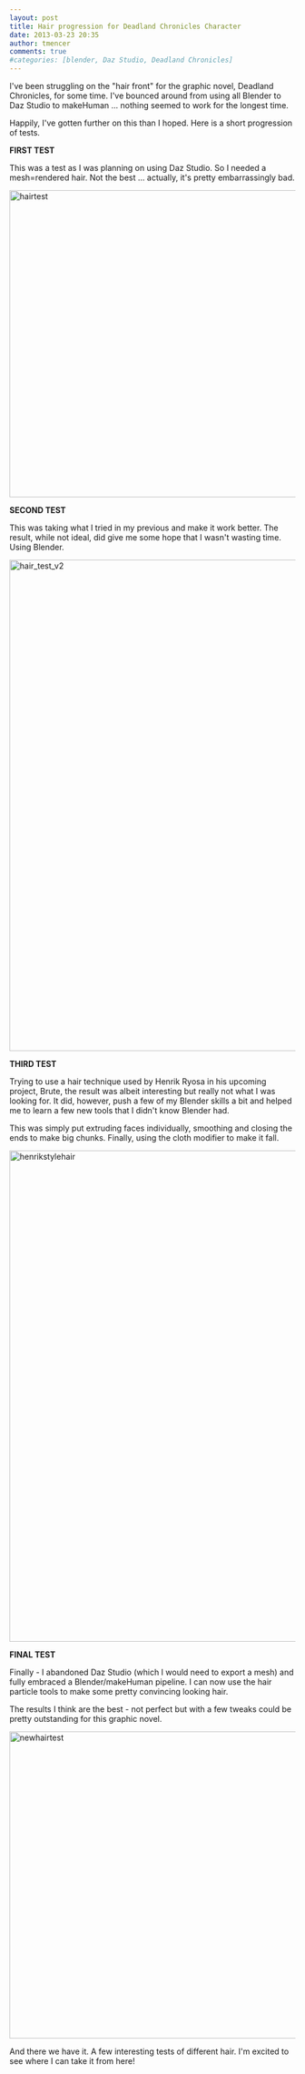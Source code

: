 ```yaml
---
layout: post
title: Hair progression for Deadland Chronicles Character
date: 2013-03-23 20:35
author: tmencer
comments: true
#categories: [blender, Daz Studio, Deadland Chronicles]
---
```

I've been struggling on the "hair front" for the graphic novel, Deadland Chronicles, for some time. I've bounced around from using all Blender to Daz Studio to makeHuman ... nothing seemed to work for the longest time.

Happily, I've gotten further on this than I hoped. Here is a short progression of tests.

<strong>FIRST TEST</strong>

This was a test as I was planning on using Daz Studio. So I needed a mesh=rendered hair. Not the best ... actually, it's pretty embarrassingly bad.

<a href="http://www.cubelabmedia.com/wp-content/uploads/2013/03/hairtest.png"><img class="aligncenter size-full wp-image-290" alt="hairtest" src="http://www.cubelabmedia.com/wp-content/uploads/2013/03/hairtest.png" width="960" height="540" /></a>

<strong>SECOND TEST</strong>

This was taking what I tried in my previous and make it work better. The result, while not ideal, did give me some hope that I wasn't wasting time. Using Blender.

<a href="http://www.cubelabmedia.com/wp-content/uploads/2013/03/hair_test_v2.jpg"><img alt="hair_test_v2" src="http://www.cubelabmedia.com/wp-content/uploads/2013/03/hair_test_v2.jpg" width="1536" height="864" /></a>

<strong>THIRD TEST</strong>

Trying to use a hair technique used by Henrik Ryosa in his upcoming project, Brute, the result was albeit interesting but really not what I was looking for. It did, however, push a few of my Blender skills a bit and helped me to learn a few new tools that I didn't know Blender had.

This was simply put extruding faces individually, smoothing and closing the ends to make big chunks. Finally, using the cloth modifier to make it fall.

<img class="aligncenter size-full wp-image-291" alt="henrikstylehair" src="http://www.cubelabmedia.com/wp-content/uploads/2013/03/henrikstylehair.png" width="1536" height="864" />

<strong>FINAL TEST</strong>

Finally - I abandoned Daz Studio (which I would need to export a mesh) and fully embraced a Blender/makeHuman pipeline. I can now use the hair particle tools to make some pretty convincing looking hair.

The results I think are the best - not perfect but with a few tweaks could be pretty outstanding for this graphic novel.

<a href="http://www.cubelabmedia.com/wp-content/uploads/2013/03/newhairtest.png"><img class="aligncenter size-full wp-image-292" alt="newhairtest" src="http://www.cubelabmedia.com/wp-content/uploads/2013/03/newhairtest.png" width="960" height="540" /></a>

And there we have it. A few interesting tests of different hair. I'm excited to see where I can take it from here!
